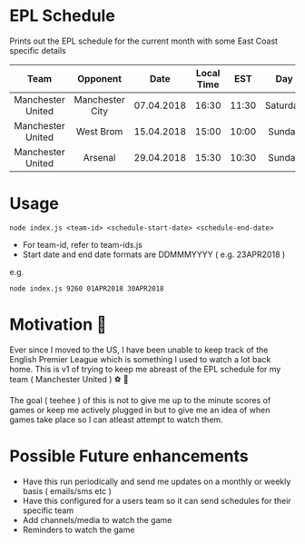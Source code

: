 # EPL Schedule

Prints out the EPL schedule for the current month with some East Coast specific details

| Team        | Opponent           | Date  | Local Time  | EST | Day |
| :-------------: |:-------------:| :-----:|:-----:|:-----:|:-----:|
| Manchester United     | Manchester City | 07.04.2018 |16:30|11:30| Saturday
| Manchester United     | West Brom | 15.04.2018 |15:00|10:00| Sunday
| Manchester United     | Arsenal      |    29.04.2018 |15:30|10:30| Sunday


# Usage 

```
node index.js <team-id> <schedule-start-date> <schedule-end-date>
```

- For team-id, refer to team-ids.js
- Start date and end date formats are DDMMMYYYY ( e.g. 23APR2018 ) 

e.g. 
```
node index.js 9260 01APR2018 30APR2018
```

# Motivation 🏅

Ever since I moved to the US, I have been unable to keep track of the English Premier League which is something I used to watch a lot back home. This is v1 of trying to keep me abreast of the EPL schedule for my team ( Manchester United ) ⚽️ 🥅

The goal ( teehee ) of this is not to give me up to the minute scores of games or keep me actively plugged in but to give me an idea of when games take place so I can atleast attempt to watch them.

# Possible Future enhancements

- Have this run periodically and send me updates on a monthly or weekly basis ( emails/sms etc )
- Have this configured for a users team so it can send schedules for their specific team
- Add channels/media to watch the game 
- Reminders to watch the game
